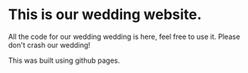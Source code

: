 # This is our wedding website. 

All the code for our wedding wedding is here, feel free to use it. Please don't crash our wedding! 

This was built using github pages.   
